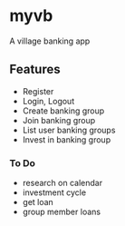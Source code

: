 # myvb

A village banking app

## Features
- Register
- Login, Logout
- Create banking group
- Join banking group
- List user banking groups
- Invest in banking group

### To Do
- research on calendar
- investment cycle
- get loan
- group member loans